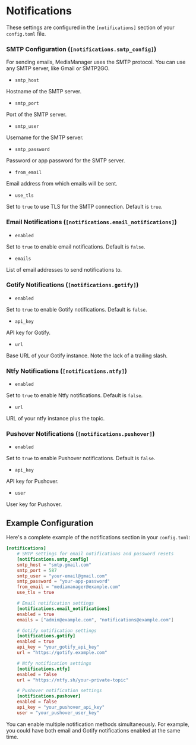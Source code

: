 # Notifications

These settings are configured in the `[notifications]` section of your `config.toml` file. 

### SMTP Configuration (`[notifications.smtp_config]`)

For sending emails, MediaManager uses the SMTP protocol. You can use any SMTP server, like Gmail or SMTP2GO.

- `smtp_host`

Hostname of the SMTP server.

- `smtp_port`

Port of the SMTP server.

- `smtp_user`

Username for the SMTP server.

- `smtp_password`

Password or app password for the SMTP server.

- `from_email`

Email address from which emails will be sent.

- `use_tls`

Set to `true` to use TLS for the SMTP connection. Default is `true`.

### Email Notifications (`[notifications.email_notifications]`)

- `enabled`

Set to `true` to enable email notifications. Default is `false`.

- `emails`

List of email addresses to send notifications to.

### Gotify Notifications (`[notifications.gotify]`)

- `enabled`

Set to `true` to enable Gotify notifications. Default is `false`.

- `api_key`

API key for Gotify.

- `url`

Base URL of your Gotify instance. Note the lack of a trailing slash.

### Ntfy Notifications (`[notifications.ntfy]`)

- `enabled`

Set to `true` to enable Ntfy notifications. Default is `false`.

- `url`

URL of your ntfy instance plus the topic.

### Pushover Notifications (`[notifications.pushover]`)

- `enabled`

Set to `true` to enable Pushover notifications. Default is `false`.

- `api_key`

API key for Pushover.

- `user`

User key for Pushover.

## Example Configuration

Here's a complete example of the notifications section in your `config.toml`:

```toml
[notifications]
    # SMTP settings for email notifications and password resets
    [notifications.smtp_config]
    smtp_host = "smtp.gmail.com"
    smtp_port = 587
    smtp_user = "your-email@gmail.com"
    smtp_password = "your-app-password"
    from_email = "mediamanager@example.com"
    use_tls = true

    # Email notification settings
    [notifications.email_notifications]
    enabled = true
    emails = ["admin@example.com", "notifications@example.com"]

    # Gotify notification settings
    [notifications.gotify]
    enabled = true
    api_key = "your_gotify_api_key"
    url = "https://gotify.example.com"

    # Ntfy notification settings
    [notifications.ntfy]
    enabled = false
    url = "https://ntfy.sh/your-private-topic"

    # Pushover notification settings
    [notifications.pushover]
    enabled = false
    api_key = "your_pushover_api_key"
    user = "your_pushover_user_key"
```

<note>
    You can enable multiple notification methods simultaneously. For example, you could have both email and Gotify notifications enabled at the same time.
</note>
